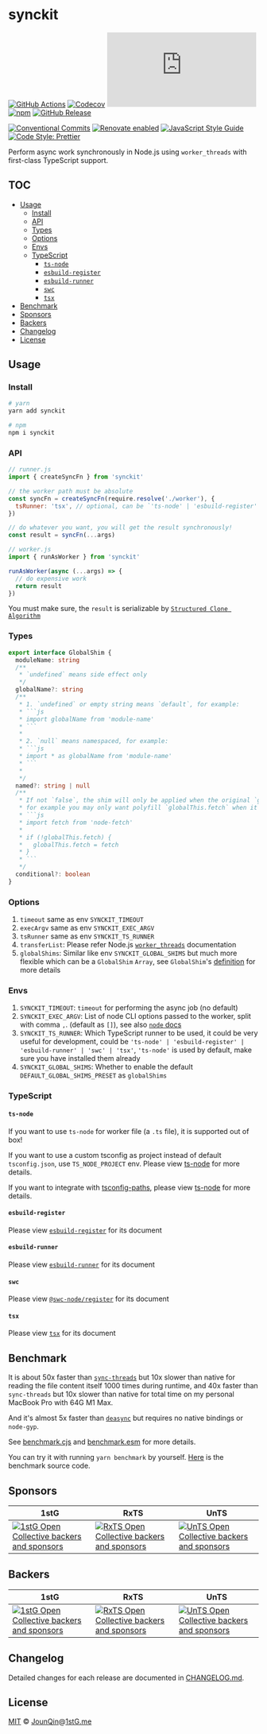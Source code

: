 # synckit

[![GitHub Actions](https://github.com/un-ts/synckit/workflows/CI/badge.svg)](https://github.com/un-ts/synckit/actions/workflows/ci.yml)
[![Codecov](https://img.shields.io/codecov/c/github/un-ts/synckit.svg)](https://codecov.io/gh/un-ts/synckit)
[![type-coverage](https://img.shields.io/badge/dynamic/json.svg?label=type-coverage&prefix=%E2%89%A5&suffix=%&query=$.typeCoverage.atLeast&uri=https%3A%2F%2Fraw.githubusercontent.com%2Fun-ts%2Fsynckit%2Fmain%2Fpackage.json)](https://github.com/plantain-00/type-coverage)
[![npm](https://img.shields.io/npm/v/synckit.svg)](https://www.npmjs.com/package/synckit)
[![GitHub Release](https://img.shields.io/github/release/un-ts/synckit)](https://github.com/un-ts/synckit/releases)

[![Conventional Commits](https://img.shields.io/badge/conventional%20commits-1.0.0-yellow.svg)](https://conventionalcommits.org)
[![Renovate enabled](https://img.shields.io/badge/renovate-enabled-brightgreen.svg)](https://renovatebot.com)
[![JavaScript Style Guide](https://img.shields.io/badge/code_style-standard-brightgreen.svg)](https://standardjs.com)
[![Code Style: Prettier](https://img.shields.io/badge/code_style-prettier-ff69b4.svg)](https://github.com/prettier/prettier)

Perform async work synchronously in Node.js using `worker_threads` with first-class TypeScript support.

## TOC <!-- omit in toc -->

- [Usage](#usage)
  - [Install](#install)
  - [API](#api)
  - [Types](#types)
  - [Options](#options)
  - [Envs](#envs)
  - [TypeScript](#typescript)
    - [`ts-node`](#ts-node)
    - [`esbuild-register`](#esbuild-register)
    - [`esbuild-runner`](#esbuild-runner)
    - [`swc`](#swc)
    - [`tsx`](#tsx)
- [Benchmark](#benchmark)
- [Sponsors](#sponsors)
- [Backers](#backers)
- [Changelog](#changelog)
- [License](#license)

## Usage

### Install

```sh
# yarn
yarn add synckit

# npm
npm i synckit
```

### API

```js
// runner.js
import { createSyncFn } from 'synckit'

// the worker path must be absolute
const syncFn = createSyncFn(require.resolve('./worker'), {
  tsRunner: 'tsx', // optional, can be `'ts-node' | 'esbuild-register' | 'esbuild-runner' | 'tsx'`
})

// do whatever you want, you will get the result synchronously!
const result = syncFn(...args)
```

```js
// worker.js
import { runAsWorker } from 'synckit'

runAsWorker(async (...args) => {
  // do expensive work
  return result
})
```

You must make sure, the `result` is serializable by [`Structured Clone Algorithm`](https://developer.mozilla.org/en-US/docs/Web/API/Web_Workers_API/Structured_clone_algorithm)

### Types

````ts
export interface GlobalShim {
  moduleName: string
  /**
   * `undefined` means side effect only
   */
  globalName?: string
  /**
   * 1. `undefined` or empty string means `default`, for example:
   * ```js
   * import globalName from 'module-name'
   * ```
   *
   * 2. `null` means namespaced, for example:
   * ```js
   * import * as globalName from 'module-name'
   * ```
   *
   */
  named?: string | null
  /**
   * If not `false`, the shim will only be applied when the original `globalName` unavailable,
   * for example you may only want polyfill `globalThis.fetch` when it's unavailable natively:
   * ```js
   * import fetch from 'node-fetch'
   *
   * if (!globalThis.fetch) {
   *   globalThis.fetch = fetch
   * }
   * ```
   */
  conditional?: boolean
}
````

### Options

1. `timeout` same as env `SYNCKIT_TIMEOUT`
2. `execArgv` same as env `SYNCKIT_EXEC_ARGV`
3. `tsRunner` same as env `SYNCKIT_TS_RUNNER`
4. `transferList`: Please refer Node.js [`worker_threads`](https://nodejs.org/api/worker_threads.html#:~:text=Default%3A%20true.-,transferList,-%3CObject%5B%5D%3E%20If) documentation
5. `globalShims`: Similar like env `SYNCKIT_GLOBAL_SHIMS` but much more flexible which can be a `GlobalShim` `Array`, see `GlobalShim`'s [definition](#types) for more details

### Envs

1. `SYNCKIT_TIMEOUT`: `timeout` for performing the async job (no default)
2. `SYNCKIT_EXEC_ARGV`: List of node CLI options passed to the worker, split with comma `,`. (default as `[]`), see also [`node` docs](https://nodejs.org/api/worker_threads.html)
3. `SYNCKIT_TS_RUNNER`: Which TypeScript runner to be used, it could be very useful for development, could be `'ts-node' | 'esbuild-register' | 'esbuild-runner' | 'swc' | 'tsx'`, `'ts-node'` is used by default, make sure you have installed them already
4. `SYNCKIT_GLOBAL_SHIMS`: Whether to enable the default `DEFAULT_GLOBAL_SHIMS_PRESET` as `globalShims`

### TypeScript

#### `ts-node`

If you want to use `ts-node` for worker file (a `.ts` file), it is supported out of box!

If you want to use a custom tsconfig as project instead of default `tsconfig.json`, use `TS_NODE_PROJECT` env. Please view [ts-node](https://github.com/TypeStrong/ts-node#tsconfig) for more details.

If you want to integrate with [tsconfig-paths](https://www.npmjs.com/package/tsconfig-paths), please view [ts-node](https://github.com/TypeStrong/ts-node#paths-and-baseurl) for more details.

#### `esbuild-register`

Please view [`esbuild-register`][] for its document

#### `esbuild-runner`

Please view [`esbuild-runner`][] for its document

#### `swc`

Please view [`@swc-node/register`][] for its document

#### `tsx`

Please view [`tsx`][] for its document

## Benchmark

It is about 50x faster than [`sync-threads`](https://github.com/lambci/sync-threads) but 10x slower than native for reading the file content itself 1000 times during runtime, and 40x faster than `sync-threads` but 10x slower than native for total time on my personal MacBook Pro with 64G M1 Max.

And it's almost 5x faster than [`deasync`](https://github.com/abbr/deasync) but requires no native bindings or `node-gyp`.

See [benchmark.cjs](./benchmarks/benchmark.cjs.txt) and [benchmark.esm](./benchmarks/benchmark.esm.txt) for more details.

You can try it with running `yarn benchmark` by yourself. [Here](./benchmarks/benchmark.js) is the benchmark source code.

## Sponsors

| 1stG                                                                                                                               | RxTS                                                                                                                               | UnTS                                                                                                                               |
| ---------------------------------------------------------------------------------------------------------------------------------- | ---------------------------------------------------------------------------------------------------------------------------------- | ---------------------------------------------------------------------------------------------------------------------------------- |
| [![1stG Open Collective backers and sponsors](https://opencollective.com/1stG/organizations.svg)](https://opencollective.com/1stG) | [![RxTS Open Collective backers and sponsors](https://opencollective.com/rxts/organizations.svg)](https://opencollective.com/rxts) | [![UnTS Open Collective backers and sponsors](https://opencollective.com/unts/organizations.svg)](https://opencollective.com/unts) |

## Backers

| 1stG                                                                                                                             | RxTS                                                                                                                             | UnTS                                                                                                                             |
| -------------------------------------------------------------------------------------------------------------------------------- | -------------------------------------------------------------------------------------------------------------------------------- | -------------------------------------------------------------------------------------------------------------------------------- |
| [![1stG Open Collective backers and sponsors](https://opencollective.com/1stG/individuals.svg)](https://opencollective.com/1stG) | [![RxTS Open Collective backers and sponsors](https://opencollective.com/rxts/individuals.svg)](https://opencollective.com/rxts) | [![UnTS Open Collective backers and sponsors](https://opencollective.com/unts/individuals.svg)](https://opencollective.com/unts) |

## Changelog

Detailed changes for each release are documented in [CHANGELOG.md](./CHANGELOG.md).

## License

[MIT][] © [JounQin][]@[1stG.me][]

[`esbuild-register`]: https://github.com/egoist/esbuild-register
[`esbuild-runner`]: https://github.com/folke/esbuild-runner
[`@swc-node/register`]: https://github.com/swc-project/swc-node/tree/master/packages/register
[`tsx`]: https://github.com/esbuild-kit/tsx
[1stg.me]: https://www.1stg.me
[jounqin]: https://GitHub.com/JounQin
[mit]: http://opensource.org/licenses/MIT
